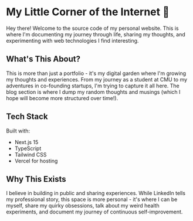 # My Little Corner of the Internet 🌱

Hey there! Welcome to the source code of my personal website. This is where I'm documenting my journey through life, sharing my thoughts, and experimenting with web technologies I find interesting.

## What's This About?

This is more than just a portfolio - it's my digital garden where I'm growing my thoughts and experiences. From my journey as a student at CMU to my adventures in co-founding startups, I'm trying to capture it all here. The blog section is where I dump my random thoughts and musings (which I hope will become more structured over time!).

## Tech Stack

Built with:
- Next.js 15
- TypeScript
- Tailwind CSS
- Vercel for hosting

## Why This Exists

I believe in building in public and sharing experiences. While LinkedIn tells my professional story, this space is more personal - it's where I can be myself, share my quirky obsessions, talk about my weird health experiments, and document my journey of continuous self-improvement.

